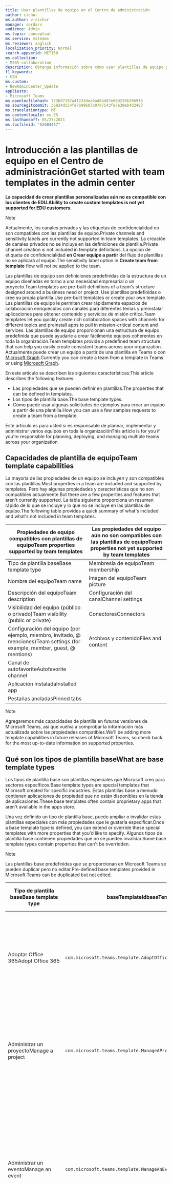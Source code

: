 ```yaml
---
title: Usar plantillas de equipo en el Centro de administración
author: cichur
ms.author: v-cichur
manager: serdars
audience: Admin
ms.topic: conceptual
ms.service: msteams
ms.reviewer: aaglick
localization_priority: Normal
search.appverid: MET150
ms.collection:
- M365-collaboration
description: Obtenga información sobre cómo usar plantillas de equipo para crear espacios de colaboración con canales para diferentes temas con plantillas preinstaladas.
f1.keywords:
- CSH
ms.custom:
- NewAdminCenter_Update
appliesto:
- Microsoft Teams
ms.openlocfilehash: 773b97197a4f233dea9a404d87e669239b3969f6
ms.sourcegitcommit: 36924dc54fe7b09607b07d7543fe7e39eb4d2483
ms.translationtype: MT
ms.contentlocale: es-ES
ms.lasthandoff: 05/27/2021
ms.locfileid: "52684457"
---
```

# <a name="get-started-with-team-templates-in-the-admin-center"></a><span data-ttu-id="c6415-103">Introducción a las plantillas de equipo en el Centro de administración</span><span class="sxs-lookup"><span data-stu-id="c6415-103">Get started with team templates in the admin center</span></span>

<span data-ttu-id="c6415-104">**La capacidad de crear plantillas personalizadas aún no es compatible con los clientes de EDU.**</span><span class="sxs-lookup"><span data-stu-id="c6415-104">**Ability to create custom templates is not yet supported for EDU customers.**</span></span>

> [!NOTE]
> <span data-ttu-id="c6415-105">Actualmente, los canales privados y las etiquetas de confidencialidad no son compatibles con las plantillas de equipo.</span><span class="sxs-lookup"><span data-stu-id="c6415-105">Private channels and sensitivity labels are currently not supported in team templates.</span></span> <span data-ttu-id="c6415-106">La creación de canales privados no se incluye en las definiciones de plantilla.</span><span class="sxs-lookup"><span data-stu-id="c6415-106">Private channel creation is not included in template definitions.</span></span> <span data-ttu-id="c6415-107">La opción de etiqueta de confidencialidad **en Crear equipo a partir** del flujo de plantillas no se aplicará al equipo.</span><span class="sxs-lookup"><span data-stu-id="c6415-107">The sensitivity label option in **Create team from template** flow will not be applied to the team.</span></span>

<span data-ttu-id="c6415-108">Las plantillas de equipo son definiciones predefinidas de la estructura de un equipo diseñadas en torno a una necesidad empresarial o un proyecto.</span><span class="sxs-lookup"><span data-stu-id="c6415-108">Team templates are pre-built definitions of a team's structure designed around a business need or project.</span></span> <span data-ttu-id="c6415-109">Use plantillas predefinidas o cree su propia plantilla.</span><span class="sxs-lookup"><span data-stu-id="c6415-109">Use pre-built templates or create your own template.</span></span> <span data-ttu-id="c6415-110">Las plantillas de equipo le permiten crear rápidamente espacios de colaboración enriquecidos con canales para diferentes temas y preinstalar aplicaciones para obtener contenido y servicios de misión crítica.</span><span class="sxs-lookup"><span data-stu-id="c6415-110">Team templates let you quickly create rich collaboration spaces with channels for different topics and preinstall apps to pull in mission-critical content and services.</span></span> <span data-ttu-id="c6415-111">Las plantillas de equipo proporcionan una estructura de equipo predefinida que puede ayudarle a crear fácilmente equipos coherentes en toda la organización.</span><span class="sxs-lookup"><span data-stu-id="c6415-111">Team templates provide a predefined team structure that can help you easily create consistent teams across your organization.</span></span> <span data-ttu-id="c6415-112">Actualmente puede crear un equipo a partir de una plantilla en Teams o con [Microsoft Graph](get-started-with-teams-templates.md).</span><span class="sxs-lookup"><span data-stu-id="c6415-112">Currently you can create a team from a template in Teams or using [Microsoft Graph](get-started-with-teams-templates.md).</span></span>

<span data-ttu-id="c6415-113">En este artículo se describen las siguientes características:</span><span class="sxs-lookup"><span data-stu-id="c6415-113">This article describes the following features:</span></span>

- <span data-ttu-id="c6415-114">Las propiedades que se pueden definir en plantillas.</span><span class="sxs-lookup"><span data-stu-id="c6415-114">The properties that can be defined in templates.</span></span>
- <span data-ttu-id="c6415-115">Los tipos de plantilla base.</span><span class="sxs-lookup"><span data-stu-id="c6415-115">The base template types.</span></span>
- <span data-ttu-id="c6415-116">Cómo puede usar algunas solicitudes de ejemplos para crear un equipo a partir de una plantilla.</span><span class="sxs-lookup"><span data-stu-id="c6415-116">How you can use a few samples requests to create a team from a template.</span></span>

<span data-ttu-id="c6415-117">Este artículo es para usted si es responsable de planear, implementar y administrar varios equipos en toda la organización</span><span class="sxs-lookup"><span data-stu-id="c6415-117">This article is for you if you're responsible for planning, deploying, and managing multiple teams across your organization</span></span>

## <a name="team-template-capabilities"></a><span data-ttu-id="c6415-118">Capacidades de plantilla de equipo</span><span class="sxs-lookup"><span data-stu-id="c6415-118">Team template capabilities</span></span>

<span data-ttu-id="c6415-119">La mayoría de las propiedades de un equipo se incluyen y son compatibles con las plantillas.</span><span class="sxs-lookup"><span data-stu-id="c6415-119">Most properties in a team are included and supported by templates.</span></span> <span data-ttu-id="c6415-120">Pero hay algunas propiedades y características que no son compatibles actualmente.</span><span class="sxs-lookup"><span data-stu-id="c6415-120">But there are a few properties and features that aren't currently supported.</span></span> <span data-ttu-id="c6415-121">La tabla siguiente proporciona un resumen rápido de lo que se incluye y lo que no se incluye en las plantillas de equipo.</span><span class="sxs-lookup"><span data-stu-id="c6415-121">The following table provides a quick summary of what's included and what's not included in team templates.</span></span>

| <span data-ttu-id="c6415-122">**Propiedades de equipo compatibles con plantillas de equipo**</span><span class="sxs-lookup"><span data-stu-id="c6415-122">**Team properties supported by team templates**</span></span> | <span data-ttu-id="c6415-123">**Las propiedades del equipo aún no son compatibles con las plantillas de equipo**</span><span class="sxs-lookup"><span data-stu-id="c6415-123">**Team properties not yet supported by team templates**</span></span> |
| ------------------------------------------------ | -------------------------------------------------------- |
| <span data-ttu-id="c6415-124">Tipo de plantilla base</span><span class="sxs-lookup"><span data-stu-id="c6415-124">Base template type</span></span> | <span data-ttu-id="c6415-125">Membresía de equipo</span><span class="sxs-lookup"><span data-stu-id="c6415-125">Team membership</span></span> |
| <span data-ttu-id="c6415-126">Nombre del equipo</span><span class="sxs-lookup"><span data-stu-id="c6415-126">Team name</span></span> | <span data-ttu-id="c6415-127">Imagen del equipo</span><span class="sxs-lookup"><span data-stu-id="c6415-127">Team picture</span></span> |
| <span data-ttu-id="c6415-128">Descripción del equipo</span><span class="sxs-lookup"><span data-stu-id="c6415-128">Team description</span></span> | <span data-ttu-id="c6415-129">Configuración del canal</span><span class="sxs-lookup"><span data-stu-id="c6415-129">Channel settings</span></span> |
| <span data-ttu-id="c6415-130">Visibilidad del equipo (público o privado)</span><span class="sxs-lookup"><span data-stu-id="c6415-130">Team visibility (public or private)</span></span> | <span data-ttu-id="c6415-131">Conectores</span><span class="sxs-lookup"><span data-stu-id="c6415-131">Connectors</span></span> |
| <span data-ttu-id="c6415-132">Configuración del equipo (por ejemplo, miembro, invitado, @ menciones)</span><span class="sxs-lookup"><span data-stu-id="c6415-132">Team settings (for example, member, guest, @ mentions)</span></span> | <span data-ttu-id="c6415-133">Archivos y contenido</span><span class="sxs-lookup"><span data-stu-id="c6415-133">Files and content</span></span> |
| <span data-ttu-id="c6415-134">Canal de autofavorite</span><span class="sxs-lookup"><span data-stu-id="c6415-134">Autofavorite channel</span></span> | |
| <span data-ttu-id="c6415-135">Aplicación instalada</span><span class="sxs-lookup"><span data-stu-id="c6415-135">Installed app</span></span> | |
| <span data-ttu-id="c6415-136">Pestañas ancladas</span><span class="sxs-lookup"><span data-stu-id="c6415-136">Pinned tabs</span></span> | |

> [!NOTE]
> <span data-ttu-id="c6415-137">Agregaremos más capacidades de plantilla en futuras versiones de Microsoft Teams, así que vuelva a comprobar la información más actualizada sobre las propiedades compatibles.</span><span class="sxs-lookup"><span data-stu-id="c6415-137">We'll be adding more template capabilities in future releases of Microsoft Teams, so check back for the most up-to-date information on supported properties.</span></span>

## <a name="what-are-base-template-types"></a><span data-ttu-id="c6415-138">Qué son los tipos de plantilla base</span><span class="sxs-lookup"><span data-stu-id="c6415-138">What are base template types</span></span>

<span data-ttu-id="c6415-139">Los tipos de plantilla base son plantillas especiales que Microsoft creó para sectores específicos.</span><span class="sxs-lookup"><span data-stu-id="c6415-139">Base template types are special templates that Microsoft created for specific industries.</span></span> <span data-ttu-id="c6415-140">Estas plantillas base a menudo contienen aplicaciones de propiedad que no están disponibles en la tienda de aplicaciones.</span><span class="sxs-lookup"><span data-stu-id="c6415-140">These base templates often contain proprietary apps that aren't available in the apps store.</span></span>

<span data-ttu-id="c6415-141">Una vez definido un tipo de plantilla base, puede ampliar o invalidar estas plantillas especiales con más propiedades que le gustaría especificar.</span><span class="sxs-lookup"><span data-stu-id="c6415-141">Once a base template type is defined, you can extend or override these special templates with more properties that you'd like to specify.</span></span> <span data-ttu-id="c6415-142">Algunos tipos de plantilla base contienen propiedades que no se pueden invalidar.</span><span class="sxs-lookup"><span data-stu-id="c6415-142">Some base template types contain properties that can't be overridden.</span></span>

> [!NOTE]
> <span data-ttu-id="c6415-143">Las plantillas base predefinidas que se proporcionan en Microsoft Teams se pueden duplicar pero no editar.</span><span class="sxs-lookup"><span data-stu-id="c6415-143">Pre-defined base templates provided in Microsoft Teams can be duplicated but not edited.</span></span>

| <span data-ttu-id="c6415-144">Tipo de plantilla base</span><span class="sxs-lookup"><span data-stu-id="c6415-144">Base template type</span></span> | <span data-ttu-id="c6415-145">baseTemplateId</span><span class="sxs-lookup"><span data-stu-id="c6415-145">baseTemplateId</span></span> | <span data-ttu-id="c6415-146">Propiedades que vienen con esta plantilla base</span><span class="sxs-lookup"><span data-stu-id="c6415-146">Properties that come with this base template</span></span> |
| ------------------ | -------------- | ----------------------------------------------------- |
| <span data-ttu-id="c6415-147">Adoptar Office 365</span><span class="sxs-lookup"><span data-stu-id="c6415-147">Adopt Office 365</span></span> |`com.microsoft.teams.template.AdoptOffice365`|  <span data-ttu-id="c6415-148">Canales:</span><span class="sxs-lookup"><span data-stu-id="c6415-148">Channels:</span></span> <ul><li><span data-ttu-id="c6415-149">General</span><span class="sxs-lookup"><span data-stu-id="c6415-149">General</span></span></li> <li><span data-ttu-id="c6415-150">Anuncios</span><span class="sxs-lookup"><span data-stu-id="c6415-150">Announcements</span></span></li> <li><span data-ttu-id="c6415-151">Esquina Campeones</span><span class="sxs-lookup"><span data-stu-id="c6415-151">Champions corner</span></span></li> <li><span data-ttu-id="c6415-152">Formularios de equipo</span><span class="sxs-lookup"><span data-stu-id="c6415-152">Team forms</span></span></li></ul> <span data-ttu-id="c6415-153">Aplicaciones:</span><span class="sxs-lookup"><span data-stu-id="c6415-153">Apps:</span></span> <ul><li><span data-ttu-id="c6415-154">Wiki</span><span class="sxs-lookup"><span data-stu-id="c6415-154">Wiki</span></span></li>  <li><span data-ttu-id="c6415-155">Calendario</span><span class="sxs-lookup"><span data-stu-id="c6415-155">Calendar</span></span></li> |
| <span data-ttu-id="c6415-156">Administrar un proyecto</span><span class="sxs-lookup"><span data-stu-id="c6415-156">Manage a project</span></span> |`com.microsoft.teams.template.ManageAProject`| <span data-ttu-id="c6415-157">Canales:</span><span class="sxs-lookup"><span data-stu-id="c6415-157">Channels:</span></span> <ul><li><span data-ttu-id="c6415-158">General</span><span class="sxs-lookup"><span data-stu-id="c6415-158">General</span></span></li> <li><span data-ttu-id="c6415-159">Anuncios</span><span class="sxs-lookup"><span data-stu-id="c6415-159">Announcements</span></span></li> <li><span data-ttu-id="c6415-160">Recursos</span><span class="sxs-lookup"><span data-stu-id="c6415-160">Resources</span></span></li> <li><span data-ttu-id="c6415-161">Planeación</span><span class="sxs-lookup"><span data-stu-id="c6415-161">Planning</span></span></li></ul> <span data-ttu-id="c6415-162">Aplicaciones:</span><span class="sxs-lookup"><span data-stu-id="c6415-162">Apps:</span></span><ul><li><span data-ttu-id="c6415-163">Wiki</span><span class="sxs-lookup"><span data-stu-id="c6415-163">Wiki</span></span></li><li><span data-ttu-id="c6415-164">OneNote</span><span class="sxs-lookup"><span data-stu-id="c6415-164">OneNote</span></span></li><li><span data-ttu-id="c6415-165">Planner</span><span class="sxs-lookup"><span data-stu-id="c6415-165">Planner</span></span></li><li><span data-ttu-id="c6415-166">Listas</span><span class="sxs-lookup"><span data-stu-id="c6415-166">Lists</span></span></li>  </ul> |
| <span data-ttu-id="c6415-167">Administrar un evento</span><span class="sxs-lookup"><span data-stu-id="c6415-167">Manage an event</span></span>|`com.microsoft.teams.template.ManageAnEvent` | <span data-ttu-id="c6415-168">Canales:</span><span class="sxs-lookup"><span data-stu-id="c6415-168">Channels:</span></span> <ul><li><span data-ttu-id="c6415-169">General</span><span class="sxs-lookup"><span data-stu-id="c6415-169">General</span></span></li> <li><span data-ttu-id="c6415-170">Anuncios</span><span class="sxs-lookup"><span data-stu-id="c6415-170">Announcements</span></span></li> <li><span data-ttu-id="c6415-171">Budget</span><span class="sxs-lookup"><span data-stu-id="c6415-171">Budget</span></span></li> <li><span data-ttu-id="c6415-172">Contenido</span><span class="sxs-lookup"><span data-stu-id="c6415-172">Content</span></span></li><li><span data-ttu-id="c6415-173">Logística</span><span class="sxs-lookup"><span data-stu-id="c6415-173">Logistics</span></span></li> <li><span data-ttu-id="c6415-174">Planeación</span><span class="sxs-lookup"><span data-stu-id="c6415-174">Planning</span></span></li> <li> <span data-ttu-id="c6415-175">Marketing y relaciones públicas</span><span class="sxs-lookup"><span data-stu-id="c6415-175">Marketing and PR</span></span></li></ul> <span data-ttu-id="c6415-176">Aplicaciones:</span><span class="sxs-lookup"><span data-stu-id="c6415-176">Apps:</span></span><ul><li><span data-ttu-id="c6415-177">Wiki</span><span class="sxs-lookup"><span data-stu-id="c6415-177">Wiki</span></span></li><li><span data-ttu-id="c6415-178">Sitio web</span><span class="sxs-lookup"><span data-stu-id="c6415-178">Website</span></span></li> <li><span data-ttu-id="c6415-179">YouTube</span><span class="sxs-lookup"><span data-stu-id="c6415-179">YouTube</span></span></li> <li><span data-ttu-id="c6415-180">Planner</span><span class="sxs-lookup"><span data-stu-id="c6415-180">Planner</span></span></li> <li><span data-ttu-id="c6415-181">OneNote</span><span class="sxs-lookup"><span data-stu-id="c6415-181">OneNote</span></span></li> <li><span data-ttu-id="c6415-182">Ideas de empleados</span><span class="sxs-lookup"><span data-stu-id="c6415-182">Employee ideas</span></span></li> <li><span data-ttu-id="c6415-183">Issue Reporter</span><span class="sxs-lookup"><span data-stu-id="c6415-183">Issue Reporter</span></span></li></ul> |
|<span data-ttu-id="c6415-184">Incorporar empleados</span><span class="sxs-lookup"><span data-stu-id="c6415-184">Onboard employees</span></span>|`com.microsoft.teams.template.OnboardEmployees` | <span data-ttu-id="c6415-185">Canales:</span><span class="sxs-lookup"><span data-stu-id="c6415-185">Channels:</span></span> <ul><li><span data-ttu-id="c6415-186">General</span><span class="sxs-lookup"><span data-stu-id="c6415-186">General</span></span></li> <li><span data-ttu-id="c6415-187">Anuncios</span><span class="sxs-lookup"><span data-stu-id="c6415-187">Announcements</span></span></li> <li><span data-ttu-id="c6415-188">Chat de empleados</span><span class="sxs-lookup"><span data-stu-id="c6415-188">Employee chat</span></span></li> <li><span data-ttu-id="c6415-189">Aprendizaje</span><span class="sxs-lookup"><span data-stu-id="c6415-189">Training</span></span></li></ul><span data-ttu-id="c6415-190">Aplicaciones:</span><span class="sxs-lookup"><span data-stu-id="c6415-190">Apps:</span></span><ul><li><span data-ttu-id="c6415-191">Wiki</span><span class="sxs-lookup"><span data-stu-id="c6415-191">Wiki</span></span></li><li><span data-ttu-id="c6415-192">Comunidades</span><span class="sxs-lookup"><span data-stu-id="c6415-192">Communities</span></span></li><li><span data-ttu-id="c6415-193">Planner</span><span class="sxs-lookup"><span data-stu-id="c6415-193">Planner</span></span></li><li><span data-ttu-id="c6415-194">Ideas de empleados</span><span class="sxs-lookup"><span data-stu-id="c6415-194">Employee ideas</span></span></li></ul>|
|<span data-ttu-id="c6415-195">Organizar el servicio de ayuda</span><span class="sxs-lookup"><span data-stu-id="c6415-195">Organize help desk</span></span>| `com.microsoft.teams.template.OrganizeHelpDesk`|<span data-ttu-id="c6415-196">Canales:</span><span class="sxs-lookup"><span data-stu-id="c6415-196">Channels:</span></span><ul><li><span data-ttu-id="c6415-197">General</span><span class="sxs-lookup"><span data-stu-id="c6415-197">General</span></span></li><li><span data-ttu-id="c6415-198">Anuncios</span><span class="sxs-lookup"><span data-stu-id="c6415-198">Announcements</span></span></li><li><span data-ttu-id="c6415-199">Preguntas más frecuentes</span><span class="sxs-lookup"><span data-stu-id="c6415-199">FAQ</span></span></li></ul><span data-ttu-id="c6415-200">Aplicaciones:</span><span class="sxs-lookup"><span data-stu-id="c6415-200">Apps:</span></span><ul><li><span data-ttu-id="c6415-201">Wiki</span><span class="sxs-lookup"><span data-stu-id="c6415-201">Wiki</span></span></li><li><span data-ttu-id="c6415-202">OneNote</span><span class="sxs-lookup"><span data-stu-id="c6415-202">OneNote</span></span></li><li><span data-ttu-id="c6415-203">Planner</span><span class="sxs-lookup"><span data-stu-id="c6415-203">Planner</span></span> </li><li><span data-ttu-id="c6415-204">Elogio</span><span class="sxs-lookup"><span data-stu-id="c6415-204">Praise</span></span></li><li><span data-ttu-id="c6415-205">Issue Reporter</span><span class="sxs-lookup"><span data-stu-id="c6415-205">Issue Reporter</span></span></li></ul> |
| <span data-ttu-id="c6415-206">Atención al paciente</span><span class="sxs-lookup"><span data-stu-id="c6415-206">Patient care</span></span>| `healthcareWard`| <span data-ttu-id="c6415-207">Canales:</span><span class="sxs-lookup"><span data-stu-id="c6415-207">Channels:</span></span><ul><li><span data-ttu-id="c6415-208">General</span><span class="sxs-lookup"><span data-stu-id="c6415-208">General</span></span></li><li><span data-ttu-id="c6415-209">Anuncios</span><span class="sxs-lookup"><span data-stu-id="c6415-209">Announcements</span></span></li><li><span data-ttu-id="c6415-210">Reuniones</span><span class="sxs-lookup"><span data-stu-id="c6415-210">Huddles</span></span></li><li><span data-ttu-id="c6415-211">Rondas</span><span class="sxs-lookup"><span data-stu-id="c6415-211">Rounds</span></span></li><li><span data-ttu-id="c6415-212">Personal</span><span class="sxs-lookup"><span data-stu-id="c6415-212">Staffing</span></span></li><li><span data-ttu-id="c6415-213">Aprendizaje</span><span class="sxs-lookup"><span data-stu-id="c6415-213">Training</span></span></li></ul> <span data-ttu-id="c6415-214">Aplicaciones:</span><span class="sxs-lookup"><span data-stu-id="c6415-214">Apps:</span></span> <ul><li><span data-ttu-id="c6415-215">Wiki</span><span class="sxs-lookup"><span data-stu-id="c6415-215">Wiki</span></span></li><li><span data-ttu-id="c6415-216">Listas</span><span class="sxs-lookup"><span data-stu-id="c6415-216">Lists</span></span>  </li><li><span data-ttu-id="c6415-217">Aprobaciones</span><span class="sxs-lookup"><span data-stu-id="c6415-217">Approvals</span></span></li></ul>|
| <span data-ttu-id="c6415-218">Colaborar en eventos o crisis globales</span><span class="sxs-lookup"><span data-stu-id="c6415-218">Collaborate on global crisis or event</span></span> |`com.microsoft.teams.template.CollaborateOnAGlobalCrisisOrEvent`| <span data-ttu-id="c6415-219">Canales:</span><span class="sxs-lookup"><span data-stu-id="c6415-219">Channels:</span></span> <ul><li><span data-ttu-id="c6415-220">General</span><span class="sxs-lookup"><span data-stu-id="c6415-220">General</span></span><li><span data-ttu-id="c6415-221">Anuncios</span><span class="sxs-lookup"><span data-stu-id="c6415-221">Announcements</span></span></li><li><span data-ttu-id="c6415-222">Noticias del mundo</span><span class="sxs-lookup"><span data-stu-id="c6415-222">World news</span></span></li><li><span data-ttu-id="c6415-223">Continuidad empresarial</span><span class="sxs-lookup"><span data-stu-id="c6415-223">Business continuity</span></span></li><li><span data-ttu-id="c6415-224">Trabajo remoto</span><span class="sxs-lookup"><span data-stu-id="c6415-224">Remote working</span></span></li><li><span data-ttu-id="c6415-225">Comunicación interna</span><span class="sxs-lookup"><span data-stu-id="c6415-225">Internal comms</span></span></li><li><span data-ttu-id="c6415-226">Comms externos</span><span class="sxs-lookup"><span data-stu-id="c6415-226">External comms</span></span></li><li><span data-ttu-id="c6415-227">Solicitud de aprobaciones</span><span class="sxs-lookup"><span data-stu-id="c6415-227">Approvals request</span></span></li><li><span data-ttu-id="c6415-228">Quejas de clientes</span><span class="sxs-lookup"><span data-stu-id="c6415-228">Customer complaints</span></span></li><li><span data-ttu-id="c6415-229">Kudos</span><span class="sxs-lookup"><span data-stu-id="c6415-229">Kudos</span></span></li><li><span data-ttu-id="c6415-230">Actualización ejecutiva</span><span class="sxs-lookup"><span data-stu-id="c6415-230">Executive update</span></span></li></ul><span data-ttu-id="c6415-231">Aplicaciones:</span><span class="sxs-lookup"><span data-stu-id="c6415-231">Apps:</span></span> <ul><li><span data-ttu-id="c6415-232">Elogio</span><span class="sxs-lookup"><span data-stu-id="c6415-232">Praise</span></span></li><li><span data-ttu-id="c6415-233">Wiki</span><span class="sxs-lookup"><span data-stu-id="c6415-233">Wiki</span></span></li><li><span data-ttu-id="c6415-234">Sitio web</span><span class="sxs-lookup"><span data-stu-id="c6415-234">Website</span></span></li><li><span data-ttu-id="c6415-235">Planner</span><span class="sxs-lookup"><span data-stu-id="c6415-235">Planner</span></span></li><li><span data-ttu-id="c6415-236">Issue Reporter</span><span class="sxs-lookup"><span data-stu-id="c6415-236">Issue Reporter</span></span></li></ul>|
|<span data-ttu-id="c6415-237">Sucursal bancaria</span><span class="sxs-lookup"><span data-stu-id="c6415-237">Bank branch</span></span>| `com.microsoft.teams.template.CollaborateWithinABankBranch`|<span data-ttu-id="c6415-238">Canales:</span><span class="sxs-lookup"><span data-stu-id="c6415-238">Channels:</span></span> <ul><li><span data-ttu-id="c6415-239">General</span><span class="sxs-lookup"><span data-stu-id="c6415-239">General</span></span><li><span data-ttu-id="c6415-240">Anuncios</span><span class="sxs-lookup"><span data-stu-id="c6415-240">Announcements</span></span></li><li><span data-ttu-id="c6415-241">Reuniones</span><span class="sxs-lookup"><span data-stu-id="c6415-241">Huddles</span></span></li><li><span data-ttu-id="c6415-242">Reuniones de clientes</span><span class="sxs-lookup"><span data-stu-id="c6415-242">Customer meetings</span></span></li><li><span data-ttu-id="c6415-243">Solicitud de aprobaciones</span><span class="sxs-lookup"><span data-stu-id="c6415-243">Approvals Request</span></span> </li><li><span data-ttu-id="c6415-244">Coaching</span><span class="sxs-lookup"><span data-stu-id="c6415-244">Coaching</span></span></li><li><span data-ttu-id="c6415-245">Desarrollo de aptitudes</span><span class="sxs-lookup"><span data-stu-id="c6415-245">Skills development</span></span></li><li><span data-ttu-id="c6415-246">Procesamiento de préstamo</span><span class="sxs-lookup"><span data-stu-id="c6415-246">Loan processing</span></span></li><li><span data-ttu-id="c6415-247">Quejas de clientes</span><span class="sxs-lookup"><span data-stu-id="c6415-247">Customer complaints</span></span></li><li><span data-ttu-id="c6415-248">Kudos</span><span class="sxs-lookup"><span data-stu-id="c6415-248">Kudos</span></span></li><li><span data-ttu-id="c6415-249">Cosas divertidas</span><span class="sxs-lookup"><span data-stu-id="c6415-249">Fun stuff</span></span></li><li><span data-ttu-id="c6415-250">Cumplimiento</span><span class="sxs-lookup"><span data-stu-id="c6415-250">Compliance</span></span></li></ul><span data-ttu-id="c6415-251">Aplicaciones:</span><span class="sxs-lookup"><span data-stu-id="c6415-251">Apps:</span></span><ul><li><span data-ttu-id="c6415-252">Elogio</span><span class="sxs-lookup"><span data-stu-id="c6415-252">Praise</span></span> </li><li><span data-ttu-id="c6415-253">Issue Reporter</span><span class="sxs-lookup"><span data-stu-id="c6415-253">Issue Reporter</span></span></li></ul>|
|<span data-ttu-id="c6415-254">Respuesta a incidentes</span><span class="sxs-lookup"><span data-stu-id="c6415-254">Incident response</span></span>| `com.microsoft.teams.template.CoordinateIncidentResponse`|<span data-ttu-id="c6415-255">Canales:</span><span class="sxs-lookup"><span data-stu-id="c6415-255">Channels:</span></span> <ul><li><span data-ttu-id="c6415-256">General</span><span class="sxs-lookup"><span data-stu-id="c6415-256">General</span></span><li><span data-ttu-id="c6415-257">Anuncios</span><span class="sxs-lookup"><span data-stu-id="c6415-257">Announcements</span></span></li><li><span data-ttu-id="c6415-258">Logística</span><span class="sxs-lookup"><span data-stu-id="c6415-258">Logistics</span></span></li><li><span data-ttu-id="c6415-259">Planeación</span><span class="sxs-lookup"><span data-stu-id="c6415-259">Planning</span></span></li><li><span data-ttu-id="c6415-260">Recuperación</span><span class="sxs-lookup"><span data-stu-id="c6415-260">Recovery</span></span></li><li><span data-ttu-id="c6415-261">Urgente</span><span class="sxs-lookup"><span data-stu-id="c6415-261">Urgent</span></span></li></ul> <span data-ttu-id="c6415-262">Aplicaciones:</span><span class="sxs-lookup"><span data-stu-id="c6415-262">Apps:</span></span> <ul><li><span data-ttu-id="c6415-263">Wiki</span><span class="sxs-lookup"><span data-stu-id="c6415-263">Wiki</span></span></li><li><span data-ttu-id="c6415-264">Excel</span><span class="sxs-lookup"><span data-stu-id="c6415-264">Excel</span></span></li><li><span data-ttu-id="c6415-265">OneNote</span><span class="sxs-lookup"><span data-stu-id="c6415-265">OneNote</span></span></li><li><span data-ttu-id="c6415-266">SharePoint</span><span class="sxs-lookup"><span data-stu-id="c6415-266">SharePoint</span></span></li><li><span data-ttu-id="c6415-267">Planner</span><span class="sxs-lookup"><span data-stu-id="c6415-267">Planner</span></span></li> <li><span data-ttu-id="c6415-268">Aprobaciones</span><span class="sxs-lookup"><span data-stu-id="c6415-268">Approvals</span></span></li> <li><span data-ttu-id="c6415-269">Inspección</span><span class="sxs-lookup"><span data-stu-id="c6415-269">Inspection</span></span></li> </ul>|
|<span data-ttu-id="c6415-270">Hospital</span><span class="sxs-lookup"><span data-stu-id="c6415-270">Hospital</span></span>| `healthcareHospital` |<span data-ttu-id="c6415-271">Canales:</span><span class="sxs-lookup"><span data-stu-id="c6415-271">Channels:</span></span> <ul><li><span data-ttu-id="c6415-272">General</span><span class="sxs-lookup"><span data-stu-id="c6415-272">General</span></span></li><li><span data-ttu-id="c6415-273">Anuncios</span><span class="sxs-lookup"><span data-stu-id="c6415-273">Announcements</span></span></li><li><span data-ttu-id="c6415-274">Cumplimiento</span><span class="sxs-lookup"><span data-stu-id="c6415-274">Compliance</span></span></li><li><span data-ttu-id="c6415-275">Custodia</span><span class="sxs-lookup"><span data-stu-id="c6415-275">Custodial</span></span></li><li><span data-ttu-id="c6415-276">Recursos humanos</span><span class="sxs-lookup"><span data-stu-id="c6415-276">Human resources</span></span></li><li><span data-ttu-id="c6415-277">Farmacia</span><span class="sxs-lookup"><span data-stu-id="c6415-277">Pharmacy</span></span></li></ul> <span data-ttu-id="c6415-278">Aplicaciones:</span><span class="sxs-lookup"><span data-stu-id="c6415-278">Apps:</span></span> <ul><li><span data-ttu-id="c6415-279">Wiki</span><span class="sxs-lookup"><span data-stu-id="c6415-279">Wiki</span></span></li><li><span data-ttu-id="c6415-280">Listas</span><span class="sxs-lookup"><span data-stu-id="c6415-280">Lists</span></span>  </li></ul>|
|<span data-ttu-id="c6415-281">Organizar una tienda</span><span class="sxs-lookup"><span data-stu-id="c6415-281">Organize a store</span></span>| `retailStore` |<span data-ttu-id="c6415-282">Canales:</span><span class="sxs-lookup"><span data-stu-id="c6415-282">Channels:</span></span> <ul><li><span data-ttu-id="c6415-283">General</span><span class="sxs-lookup"><span data-stu-id="c6415-283">General</span></span><li><span data-ttu-id="c6415-284">Cambio de turno</span><span class="sxs-lookup"><span data-stu-id="c6415-284">Shift handoff</span></span></li><li><span data-ttu-id="c6415-285">Aprendizaje</span><span class="sxs-lookup"><span data-stu-id="c6415-285">Learning</span></span></li></ul> <span data-ttu-id="c6415-286">Aplicaciones:</span><span class="sxs-lookup"><span data-stu-id="c6415-286">Apps:</span></span> <ul><li><span data-ttu-id="c6415-287">Wiki</span><span class="sxs-lookup"><span data-stu-id="c6415-287">Wiki</span></span></li><li><span data-ttu-id="c6415-288">Planner</span><span class="sxs-lookup"><span data-stu-id="c6415-288">Planner</span></span></li></ul>|
|<span data-ttu-id="c6415-289">Calidad y seguridad</span><span class="sxs-lookup"><span data-stu-id="c6415-289">Quality and safety</span></span> |`com.microsoft.teams.template.QualitySafety`|<span data-ttu-id="c6415-290">Canales:</span><span class="sxs-lookup"><span data-stu-id="c6415-290">Channels:</span></span> <ul><li><span data-ttu-id="c6415-291">General</span><span class="sxs-lookup"><span data-stu-id="c6415-291">General</span></span><li><span data-ttu-id="c6415-292">Anuncios</span><span class="sxs-lookup"><span data-stu-id="c6415-292">Announcements</span></span></li><li><span data-ttu-id="c6415-293">Línea 1</span><span class="sxs-lookup"><span data-stu-id="c6415-293">Line 1</span></span></li><li><span data-ttu-id="c6415-294">Línea 2</span><span class="sxs-lookup"><span data-stu-id="c6415-294">Line 2</span></span></li><li><span data-ttu-id="c6415-295">Línea 3</span><span class="sxs-lookup"><span data-stu-id="c6415-295">Line 3</span></span></li><li><span data-ttu-id="c6415-296">Seguridad</span><span class="sxs-lookup"><span data-stu-id="c6415-296">Safety</span></span></li><li><span data-ttu-id="c6415-297">Aprendizaje</span><span class="sxs-lookup"><span data-stu-id="c6415-297">Training</span></span></li><li><span data-ttu-id="c6415-298">Mantenimiento</span><span class="sxs-lookup"><span data-stu-id="c6415-298">Maintenance</span></span></li><li><span data-ttu-id="c6415-299">Cosas divertidas</span><span class="sxs-lookup"><span data-stu-id="c6415-299">Fun stuff</span></span></li></ul> <span data-ttu-id="c6415-300">Aplicaciones:</span><span class="sxs-lookup"><span data-stu-id="c6415-300">Apps:</span></span> <ul><li><span data-ttu-id="c6415-301">Wiki</span><span class="sxs-lookup"><span data-stu-id="c6415-301">Wiki</span></span></li><li><span data-ttu-id="c6415-302">Planner</span><span class="sxs-lookup"><span data-stu-id="c6415-302">Planner</span></span></li> <li><span data-ttu-id="c6415-303">Issue Reporter</span><span class="sxs-lookup"><span data-stu-id="c6415-303">Issue Reporter</span></span></li> <li><span data-ttu-id="c6415-304">Inspección</span><span class="sxs-lookup"><span data-stu-id="c6415-304">Inspection</span></span></li> </ul>|
|<span data-ttu-id="c6415-305">Retail para administradores</span><span class="sxs-lookup"><span data-stu-id="c6415-305">Retail for managers</span></span>| `retailManagerCollaboration` |<span data-ttu-id="c6415-306">Canales:</span><span class="sxs-lookup"><span data-stu-id="c6415-306">Channels:</span></span> <ul><li><span data-ttu-id="c6415-307">General</span><span class="sxs-lookup"><span data-stu-id="c6415-307">General</span></span><li><span data-ttu-id="c6415-308">Operaciones</span><span class="sxs-lookup"><span data-stu-id="c6415-308">Operations</span></span></li><li><span data-ttu-id="c6415-309">Aprendizaje</span><span class="sxs-lookup"><span data-stu-id="c6415-309">Learning</span></span></li></ul> <span data-ttu-id="c6415-310">Aplicaciones:</span><span class="sxs-lookup"><span data-stu-id="c6415-310">Apps:</span></span> <ul><li><span data-ttu-id="c6415-311">Wiki</span><span class="sxs-lookup"><span data-stu-id="c6415-311">Wiki</span></span></li><li><span data-ttu-id="c6415-312">Planner</span><span class="sxs-lookup"><span data-stu-id="c6415-312">Planner</span></span></li></ul>|
||||

<span data-ttu-id="c6415-313">Para obtener más información sobre las categorías de plantilla, vea las siguientes categorías:</span><span class="sxs-lookup"><span data-stu-id="c6415-313">For more information about the template categories, see the following categories:</span></span>

- [<span data-ttu-id="c6415-314">Plantillas financieras</span><span class="sxs-lookup"><span data-stu-id="c6415-314">Financial templates</span></span>](financial-teams-templates-in-the-admin-console.md)
- [<span data-ttu-id="c6415-315">Plantillas generales</span><span class="sxs-lookup"><span data-stu-id="c6415-315">General templates</span></span>](general-teams-templates-in-the-admin-console.md)
- [<span data-ttu-id="c6415-316">Plantillas de gobierno</span><span class="sxs-lookup"><span data-stu-id="c6415-316">Government templates</span></span>](government-teams-templates-in-the-admin-console.md)
- [<span data-ttu-id="c6415-317">Plantillas de atención sanitaria</span><span class="sxs-lookup"><span data-stu-id="c6415-317">Healthcare templates</span></span>](expand-teams-across-your-org/healthcare/healthcare-templates-admin-console.md)
- [<span data-ttu-id="c6415-318">Plantillas de fabricación</span><span class="sxs-lookup"><span data-stu-id="c6415-318">Manufacturing templates</span></span>](manufacturing-teams-templates-in-the-admin-console.md)
- [<span data-ttu-id="c6415-319">Plantillas de retail</span><span class="sxs-lookup"><span data-stu-id="c6415-319">Retail templates</span></span>](retail-teams-templates-in-the-admin-console.md)

## <a name="template-size-limits"></a><span data-ttu-id="c6415-320">Límites de tamaño de plantilla</span><span class="sxs-lookup"><span data-stu-id="c6415-320">Template size limits</span></span>

<span data-ttu-id="c6415-321">Las plantillas están limitadas a un número específico de canales, pestañas y aplicaciones.</span><span class="sxs-lookup"><span data-stu-id="c6415-321">Templates are limited to a specific number of channels, tabs, and apps.</span></span>

 > [!Note]
 > <span data-ttu-id="c6415-322">Puede agregar más canales, pestañas y aplicaciones al equipo después de crearlo a partir de una plantilla.</span><span class="sxs-lookup"><span data-stu-id="c6415-322">You can add more channels, tabs, and apps to the team after it's been created from a template.</span></span>

|<span data-ttu-id="c6415-323">Característica</span><span class="sxs-lookup"><span data-stu-id="c6415-323">Feature</span></span> | <span data-ttu-id="c6415-324">Límite</span><span class="sxs-lookup"><span data-stu-id="c6415-324">Limit</span></span>|
|-|-|
|<span data-ttu-id="c6415-325">Canales por plantilla</span><span class="sxs-lookup"><span data-stu-id="c6415-325">Channels per template</span></span> | <span data-ttu-id="c6415-326">15</span><span class="sxs-lookup"><span data-stu-id="c6415-326">15</span></span> |
|<span data-ttu-id="c6415-327">Fichas por canal en una plantilla</span><span class="sxs-lookup"><span data-stu-id="c6415-327">Tabs per channel in a template</span></span> | <span data-ttu-id="c6415-328">20</span><span class="sxs-lookup"><span data-stu-id="c6415-328">20</span></span> |
|<span data-ttu-id="c6415-329">Aplicaciones por plantilla</span><span class="sxs-lookup"><span data-stu-id="c6415-329">Apps per template</span></span> | <span data-ttu-id="c6415-330">50</span><span class="sxs-lookup"><span data-stu-id="c6415-330">50</span></span>|
|||

<span data-ttu-id="c6415-331">Vea [Límites y especificaciones de Teams](limits-specifications-teams.md) para obtener más información.</span><span class="sxs-lookup"><span data-stu-id="c6415-331">See [Limits and specifications of Teams](limits-specifications-teams.md) for more information.</span></span>

## <a name="manage-templates-in-powershell"></a><span data-ttu-id="c6415-332">Administrar plantillas en PowerShell</span><span class="sxs-lookup"><span data-stu-id="c6415-332">Manage templates in PowerShell</span></span>

<span data-ttu-id="c6415-333">Use los siguientes cmdlts para administrar las plantillas en PowerShell.</span><span class="sxs-lookup"><span data-stu-id="c6415-333">Use the following cmdlts to manage your templates in PowerShell.</span></span>

- [<span data-ttu-id="c6415-334">Get-CsTeamTemplate</span><span class="sxs-lookup"><span data-stu-id="c6415-334">Get-CsTeamTemplate</span></span>](/powershell/module/teams/get-csteamtemplate?view=teams-ps) 
- [<span data-ttu-id="c6415-335">Get-CsTeamTemplateList</span><span class="sxs-lookup"><span data-stu-id="c6415-335">Get-CsTeamTemplateList</span></span>](/powershell/module/teams/get-csteamtemplatelist?view=teams-ps)
- [<span data-ttu-id="c6415-336">New-CsTeamTemplate</span><span class="sxs-lookup"><span data-stu-id="c6415-336">New-CsTeamTemplate</span></span>](/powershell/module/teams/new-csteamtemplate?view=teams-ps)
- [<span data-ttu-id="c6415-337">Remove-CsTeamTemplate</span><span class="sxs-lookup"><span data-stu-id="c6415-337">Remove-CsTeamTemplate</span></span>](/powershell/module/teams/remove-csteamtemplate?view=teams-ps) 
- [<span data-ttu-id="c6415-338">Update-CsTeamTemplate</span><span class="sxs-lookup"><span data-stu-id="c6415-338">Update-CsTeamTemplate</span></span>](/powershell/module/teams/update-csteamtemplate?view=teams-ps)

## <a name="related-topics"></a><span data-ttu-id="c6415-339">Temas relacionados</span><span class="sxs-lookup"><span data-stu-id="c6415-339">Related topics</span></span>

- [<span data-ttu-id="c6415-340">Crear una plantilla de equipo personalizada</span><span class="sxs-lookup"><span data-stu-id="c6415-340">Create a custom team template</span></span>](create-a-team-template.md)
- [<span data-ttu-id="c6415-341">Crear una plantilla de equipo a partir de una plantilla de equipo existente</span><span class="sxs-lookup"><span data-stu-id="c6415-341">Create a team template from an existing team template</span></span>](create-template-from-existing-template.md)
- [<span data-ttu-id="c6415-342">Crear una plantilla a partir de un equipo existente</span><span class="sxs-lookup"><span data-stu-id="c6415-342">Create a template from an existing team</span></span>](create-template-from-existing-team.md)

